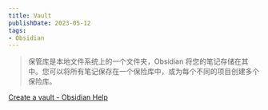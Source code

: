```yaml
---
title: Vault
publishDate: 2023-05-12
tags:
- Obsidian
---
```


> 保管库是本地文件系统上的一个文件夹，Obsidian 将您的笔记存储在其中。您可以将所有笔记保存在一个保险库中，或为每个不同的项目创建多个保险库。

[Create a vault - Obsidian Help](https://help.obsidian.md/Getting+started/Create+a+vault)
